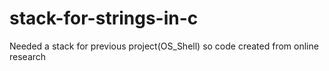 # stack-for-strings-in-c
Needed a stack for previous project(OS_Shell) so code created from online research
